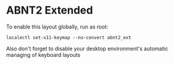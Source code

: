ABNT2 Extended
==============

To enable this layout globally, run as root:

    localectl set-x11-keymap --no-convert abnt2_ext

Also don't forget to disable your desktop environment's
automatic managing of keyboard layouts
